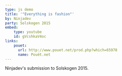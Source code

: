 ```yaml
---
type: js demo
title: '"Everything is fashion"'
by: Ninjadev
party: Solskogen 2015
embed:
    type: youtube
    id: gVcshkaV4oc
links:
    pouet:
      url: http://www.pouet.net/prod.php?which=65978
      name: Pouët.net
---
```


Ninjadev's submission to Solskogen 2015.
